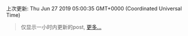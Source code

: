 
  
 上次更新: Thu Jun 27 2019 05:00:35 GMT+0000 (Coordinated Universal Time) 

 > 仅显示一小时内更新的post, [更多...](screenshots/)
  